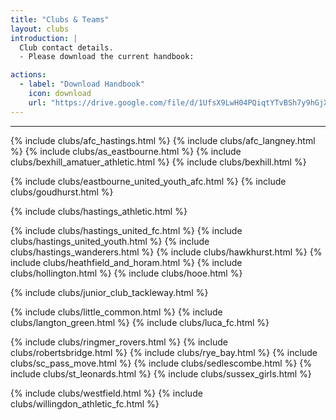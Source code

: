 ```yaml
---
title: "Clubs & Teams"
layout: clubs
introduction: |
  Club contact details.
  - Please download the current handbook:

actions:
  - label: "Download Handbook"
    icon: download
    url: "https://drive.google.com/file/d/1UfsX9LwH04PQiqtYTvBSh7y9hGjX_VrU/view?usp=sharing"   
---   
```


<hr>
{% include clubs/afc_hastings.html %}
{% include clubs/afc_langney.html %}
{% include clubs/as_eastbourne.html %}
<!---
{% include clubs/beckley.html %}
-->
{% include clubs/bexhill_amatuer_athletic.html %}
{% include clubs/bexhill.html %}
<!---
{% include clubs/buckswood.html %}

{% include clubs/burwash.html %}

{% include clubs/crowhurst.html %}
-->
{% include clubs/ds_hastings.html %}
<!---
{% include clubs/eastbourne_borough.html %}
-->

{% include clubs/eastbourne_united_youth_afc.html %}
{% include clubs/goudhurst.html %}
<!---
{% include clubs/hadlow_down_hawks.html %}
-->
{% include clubs/hastings_athletic.html %}
<!---
{% include clubs/hastings_rangers.html %}
-->
{% include clubs/hastings_united_fc.html %}
{% include clubs/hastings_united_youth.html %}
{% include clubs/hastings_wanderers.html %}
{% include clubs/hawkhurst.html %}
{% include clubs/heathfield_and_horam.html %}
{% include clubs/hollington.html %}
{% include clubs/hooe.html %}
<!---
{% include clubs/hurst_green.html %}
-->
{% include clubs/junior_club_tackleway.html %}
<!---
{% include clubs/kingston_village.html %}
-->
{% include clubs/little_common.html %}
{% include clubs/langton_green.html %}
{% include clubs/luca_fc.html %}
<!---
{% include clubs/polegate_panthers.html %}
{% include clubs/premier_united.html %}
-->
{% include clubs/ringmer_rovers.html %}
{% include clubs/robertsbridge.html %}
{% include clubs/rye_bay.html %}
{% include clubs/sc_pass_move.html %}
{% include clubs/sedlescombe.html %}
{% include clubs/st_leonards.html %}
{% include clubs/sussex_girls.html %}
<!---
{% include clubs/wadhurst.html %}
-->
{% include clubs/westfield.html %}
{% include clubs/willingdon_athletic_fc.html %}
<!---
{% include clubs/wittersham.html %}
-->

